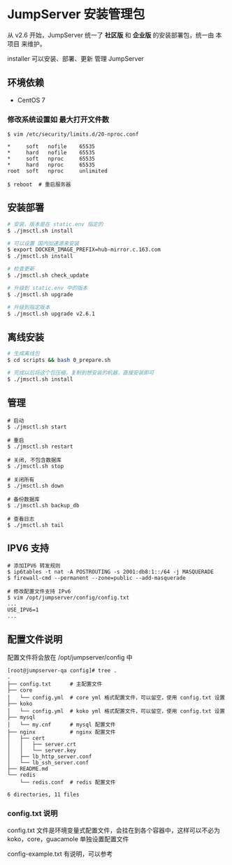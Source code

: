 # JumpServer 安装管理包

从 v2.6 开始，JumpServer 统一了 **社区版** 和 **企业版** 的安装部署包，统一由 本项目 来维护。

installer 可以安装、部署、更新 管理 JumpServer

## 环境依赖
  - CentOS 7

### 修改系统设置如 最大打开文件数

```
$ vim /etc/security/limits.d/20-nproc.conf

*     soft   nofile    65535
*     hard   nofile    65535
*     soft   nproc     65535
*     hard   nproc     65535
root  soft   nproc     unlimited

$ reboot  # 重启服务器
```

## 安装部署

```bash
# 安装，版本是在 static.env 指定的
$ ./jmsctl.sh install

# 可以设置 国内加速源来安装
$ export DOCKER_IMAGE_PREFIX=hub-mirror.c.163.com
$ ./jmsctl.sh install

# 检查更新
$ ./jmsctl.sh check_update

# 升级到 static.env 中的版本
$ ./jmsctl.sh upgrade 

# 升级到指定版本
$ ./jmsctl.sh upgrade v2.6.1
```

## 离线安装
```bash
# 生成离线包
$ cd scripts && bash 0_prepare.sh

# 完成以后将这个包压缩，复制到想安装的机器，直接安装即可
$ ./jmsctl.sh install 
```


## 管理

```
# 启动
$ ./jmsctl.sh start

# 重启
$ ./jmsctl.sh restart

# 关闭, 不包含数据库
$ ./jmsctl.sh stop

# 关闭所有
$ ./jmsctl.sh down

# 备份数据库
$ ./jmsctl.sh backup_db

# 查看日志
$ ./jmsctl.sh tail

```

## IPV6 支持

```
# 添加IPV6 转发规则
$ ip6tables -t nat -A POSTROUTING -s 2001:db8:1::/64 -j MASQUERADE
$ firewall-cmd --permanent --zone=public --add-masquerade

# 修改配置文件支持 IPv6
$ vim /opt/jumpserver/config/config.txt
...
USE_IPV6=1
...
```

## 配置文件说明

配置文件将会放在 /opt/jumpserver/config 中

```
[root@jumpserver-qa config]# tree .
.
├── config.txt      # 主配置文件
├── core
│   └── config.yml  # core yml 格式配置文件，可以留空，使用 config.txt 设置
├── koko
│   └── config.yml  # koko yml 格式配置文件，可以留空，使用 config.txt 设置
├── mysql
│   └── my.cnf      # mysql 配置文件
├── nginx           # nginx 配置文件
│   ├── cert
│   │   ├── server.crt
│   │   └── server.key
│   ├── lb_http_server.conf
│   └── lb_ssh_server.conf
├── README.md
└── redis           
    └── redis.conf  # redis 配置文件

6 directories, 11 files
```

### config.txt 说明

config.txt 文件是环境变量式配置文件，会挂在到各个容器中，这样可以不必为 koko，core，guacamole 单独设置配置文件

config-example.txt 有说明，可以参考



